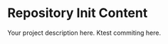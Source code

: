 Repository Init Content
=======================

Your project description here.
Ktest commiting here.
